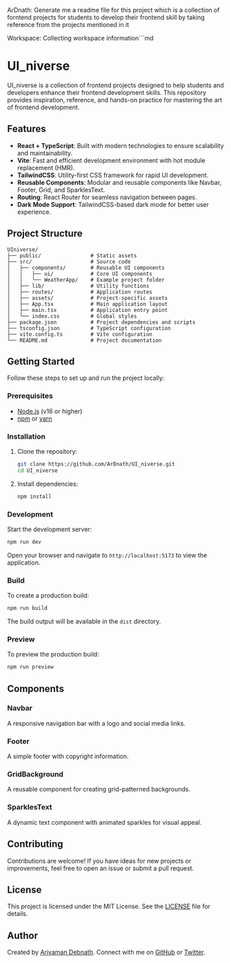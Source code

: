 ArDnath: Generate me a readme file for this project which is a collection of forntend projects for students to develop their frontend skill by taking reference from the projects mentioned in it

Workspace: Collecting workspace information```md
# UI_niverse

UI_niverse is a collection of frontend projects designed to help students and developers enhance their frontend development skills. This repository provides inspiration, reference, and hands-on practice for mastering the art of frontend development.

## Features

- **React + TypeScript**: Built with modern technologies to ensure scalability and maintainability.
- **Vite**: Fast and efficient development environment with hot module replacement (HMR).
- **TailwindCSS**: Utility-first CSS framework for rapid UI development.
- **Reusable Components**: Modular and reusable components like Navbar, Footer, Grid, and SparklesText.
- **Routing**: React Router for seamless navigation between pages.
- **Dark Mode Support**: TailwindCSS-based dark mode for better user experience.

## Project Structure

```
UIniverse/
├── public/                # Static assets
├── src/                   # Source code
│   ├── components/        # Reusable UI components
│   │   ├── ui/            # Core UI components
│   │   └── WeatherApp/    # Example project folder
│   ├── lib/               # Utility functions
│   ├── routes/            # Application routes
│   ├── assets/            # Project-specific assets
│   ├── App.tsx            # Main application layout
│   ├── main.tsx           # Application entry point
│   └── index.css          # Global styles
├── package.json           # Project dependencies and scripts
├── tsconfig.json          # TypeScript configuration
├── vite.config.ts         # Vite configuration
└── README.md              # Project documentation
```

## Getting Started

Follow these steps to set up and run the project locally:

### Prerequisites

- [Node.js](https://nodejs.org/) (v16 or higher)
- [npm](https://www.npmjs.com/) or [yarn](https://yarnpkg.com/)

### Installation

1. Clone the repository:

   ```bash
   git clone https://github.com/ArDnath/UI_niverse.git
   cd UI_niverse
   ```

2. Install dependencies:

   ```bash
   npm install
   ```

### Development

Start the development server:

```bash
npm run dev
```

Open your browser and navigate to `http://localhost:5173` to view the application.

### Build

To create a production build:

```bash
npm run build
```

The build output will be available in the `dist` directory.

### Preview

To preview the production build:

```bash
npm run preview
```

## Components

### Navbar

A responsive navigation bar with a logo and social media links.

### Footer

A simple footer with copyright information.

### GridBackground

A reusable component for creating grid-patterned backgrounds.

### SparklesText

A dynamic text component with animated sparkles for visual appeal.

## Contributing

Contributions are welcome! If you have ideas for new projects or improvements, feel free to open an issue or submit a pull request.

## License

This project is licensed under the MIT License. See the [LICENSE](LICENSE) file for details.

## Author

Created by [Ariyaman Debnath](https://github.com/ArDnath). Connect with me on [GitHub](https://github.com/ArDnath) or [Twitter](https://x.com/AriyamanDe12_24).
```
